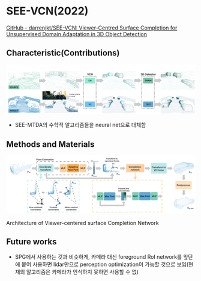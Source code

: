 # SEE-VCN(2022)

[GitHub - darrenjkt/SEE-VCN: Viewer-Centred Surface Completion for Unsupervised Domain Adaptation in 3D Object Detection](https://github.com/darrenjkt/SEE-VCN)

## Characteristic(Contributions)

![Untitled](SEE-VCN(2022)%200432a287d6e941e7bf5a33b34fd53bbe/Untitled.png)

- SEE-MTDA의 수학적 알고리즘들을 neural net으로 대체함

## Methods and Materials

![Untitled](SEE-VCN(2022)%200432a287d6e941e7bf5a33b34fd53bbe/Untitled%201.png)

Architecture of Viewer-centered surface Completion Network

## Future works

- SPG에서 사용하는 것과 비슷하게, 카메라 대신 foreground RoI network를 앞단에 붙여 사용하면 lidar만으로 perception optimization이 가능할 것으로 보임(현재의 알고리즘은 카메라가 인식하지 못하면 사용할 수 없)
